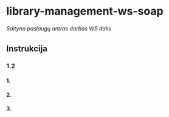 # library-management-ws-soap
###### Saityno paslaugų antras darbas WS dalis
## Instrukcija
### 1.2 
#### 1.  
#### 2.  
#### 3.

